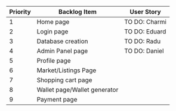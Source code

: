 | Priority | Backlog Item                 | User Story    |
| -------- | ---------------------------- | ------------- |
| 1        | Home page                    | TO DO: Charmi |
| 2        | Login page                   | TO DO: Eduard |
| 3        | Database creation            | TO DO:  Radu  |
| 4        | Admin Panel page             | TO DO: Daniel |
| 5        | Profile page                 |               |
| 6        | Market/Listings Page         |               |
| 7        | Shopping cart page           |               |
| 8        | Wallet page/Wallet generator |               |
| 9        | Payment page                 |               |
